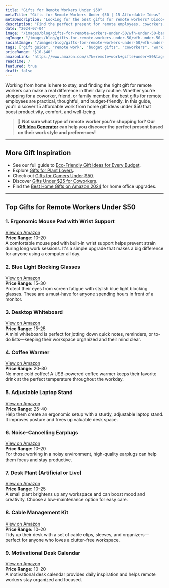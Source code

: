 ```yaml
---
title: "Gifts for Remote Workers Under $50"
metaTitle: "Gifts for Remote Workers Under $50 | 15 Affordable Ideas"
metaDescription: "Looking for the best gifts for remote workers? Discover 15 affordable work from home gift ideas under $50 that boost productivity and comfort."
description: "Find the perfect present for remote employees, coworkers, or friends working from home with our curated list of budget-friendly gifts under $50."
date: "2024-07-04"
image: "/images/blog/gifts-for-remote-workers-under-50/wfh-under-50-banner.webp"
ogImage: "/images/blog/gifts-for-remote-workers-under-50/wfh-under-50-OG.webp"
socialImage: "/images/blog/gifts-for-remote-workers-under-50/wfh-under-50-banner.webp"
tags: ["gift guide", "remote work", "budget gifts", "coworkers", "work from home"]
priceRange: "$10-$40"
amazonLink: "https://www.amazon.com/s?k=remote+work+gifts+under+50&tag=brightgift-20"
readTime: 7
featured: true
draft: false
---
```


Working from home is here to stay, and finding the right gift for remote workers can make a real difference in their daily routine. Whether you're shopping for a coworker, friend, or family member, the best gifts for remote employees are practical, thoughtful, and budget-friendly. In this guide, you'll discover 15 affordable work from home gift ideas under $50 that boost productivity, comfort, and well-being.

> 🎯 **Not sure what type of remote worker you're shopping for? Our [Gift Idea Generator](https://bright-gift.com) can help you discover the perfect present based on their work style and preferences!**

---

## More Gift Inspiration

- See our full guide to [Eco-Friendly Gift Ideas for Every Budget](https://bright-gift.com/blog/eco-friendly-gift-ideas-for-every-budget).
- Explore [Gifts for Plant Lovers](https://bright-gift.com/blog/gifts-for-plant-lovers).
- Check out [Gifts for Gamers Under $50](https://bright-gift.com/blog/gifts-for-gamers-under-50).
- Discover [Gifts Under $25 for Coworkers](https://bright-gift.com/blog/gifts-under-25-for-coworkers).
- Find the [Best Home Gifts on Amazon 2024](https://bright-gift.com/blog/best-home-gifts-on-amazon-2024) for home office upgrades.


---

## Top Gifts for Remote Workers Under $50

### 1. Ergonomic Mouse Pad with Wrist Support  
<a href="https://www.amazon.com/s?k=ergonomic+mouse+pad+wrist+support&tag=bright-gift-20" class="amazon-link" target="_blank" rel="noopener">View on Amazon</a>  
**Price Range:** $10–$20  
A comfortable mouse pad with built-in wrist support helps prevent strain during long work sessions. It's a simple upgrade that makes a big difference for anyone using a computer all day.

### 2. Blue Light Blocking Glasses  
<a href="https://www.amazon.com/s?k=blue+light+blocking+glasses&tag=bright-gift-20" class="amazon-link" target="_blank" rel="noopener">View on Amazon</a>  
**Price Range:** $15–$30  
Protect their eyes from screen fatigue with stylish blue light blocking glasses. These are a must-have for anyone spending hours in front of a monitor.

### 3. Desktop Whiteboard  
<a href="https://www.amazon.com/s?k=desktop+whiteboard&tag=bright-gift-20" class="amazon-link" target="_blank" rel="noopener">View on Amazon</a>  
**Price Range:** $15–$25  
A mini whiteboard is perfect for jotting down quick notes, reminders, or to-do lists—keeping their workspace organized and their mind clear.

### 4. Coffee Warmer  
<a href="https://www.amazon.com/s?k=coffee+warmer&tag=bright-gift-20" class="amazon-link" target="_blank" rel="noopener">View on Amazon</a>  
**Price Range:** $20–$30  
No more cold coffee! A USB-powered coffee warmer keeps their favorite drink at the perfect temperature throughout the workday.

### 5. Adjustable Laptop Stand  
<a href="https://www.amazon.com/s?k=adjustable+laptop+stand&tag=bright-gift-20" class="amazon-link" target="_blank" rel="noopener">View on Amazon</a>  
**Price Range:** $25–$40  
Help them create an ergonomic setup with a sturdy, adjustable laptop stand. It improves posture and frees up valuable desk space.

### 6. Noise-Cancelling Earplugs  
<a href="https://www.amazon.com/s?k=noise+cancelling+earplugs&tag=bright-gift-20" class="amazon-link" target="_blank" rel="noopener">View on Amazon</a>  
**Price Range:** $10–$20  
For those working in a noisy environment, high-quality earplugs can help them focus and stay productive.

### 7. Desk Plant (Artificial or Live)  
<a href="https://www.amazon.com/s?k=desk+plant&tag=bright-gift-20" class="amazon-link" target="_blank" rel="noopener">View on Amazon</a>  
**Price Range:** $10–$25  
A small plant brightens up any workspace and can boost mood and creativity. Choose a low-maintenance option for easy care.

### 8. Cable Management Kit  
<a href="https://www.amazon.com/s?k=cable+management+kit&tag=bright-gift-20" class="amazon-link" target="_blank" rel="noopener">View on Amazon</a>  
**Price Range:** $10–$20  
Tidy up their desk with a set of cable clips, sleeves, and organizers—perfect for anyone who loves a clutter-free workspace.

### 9. Motivational Desk Calendar  
<a href="https://www.amazon.com/s?k=motivational+desk+calendar&tag=bright-gift-20" class="amazon-link" target="_blank" rel="noopener">View on Amazon</a>  
**Price Range:** $10–$20  
A motivational desk calendar provides daily inspiration and helps remote workers stay organized and focused. 